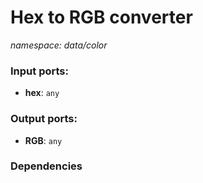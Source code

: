 # Hex to RGB converter

_namespace: data/color_

### Input ports:

* __hex__: ` any `

### Output ports:

* __RGB__: ` any `

### Dependencies




